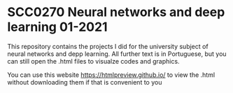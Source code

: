# SCC0270 Neural networks and deep learning 01-2021

This repository contains the projects I did for the university subject of neural networks and depp learning. All further text is in Portuguese, but you can still open the .html files to visualze codes and graphics.

You can use this website https://htmlpreview.github.io/ to view the .html without downloading them if that is convenient to you 
